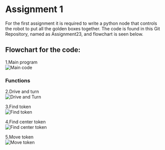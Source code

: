 # Assignment 1
For the first assignment it is required to write a python node that controls the robot to put all the golden boxes together. The code is found in this Git Repository, named as Assignment23, and flowchart is seen below.

## Flowchart for the code:
1.Main program <br>
![Main code](https://github.com/IrisLaanearu/Project/assets/145934148/46febfeb-dc51-43b3-9dd9-7ff3cd4010fc)

### Functions
2.Drive and turn <br>
![Drive and Turn](https://github.com/IrisLaanearu/Project/assets/145934148/825e101a-c4d2-47df-bd40-4a5d199912d9)

3.Find token <br>
![Find token](https://github.com/IrisLaanearu/Project/assets/145934148/fbb8632e-7bb7-48fe-a177-5d41a1065250)

4.Find center token <br>
![Find center token](https://github.com/IrisLaanearu/Project/assets/145934148/a2ed04a9-09f9-476a-b0f8-89d6435bb0e8)

5.Move token <br>
![Move token](https://github.com/IrisLaanearu/Project/assets/145934148/5ced616d-d684-4e95-9af7-51f84b9a7ead)


